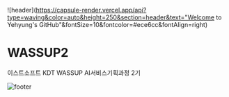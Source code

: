 ![header](https://capsule-render.vercel.app/api?type=waving&color=auto&height=250&section=header&text="Welcome to Yehyung's GitHub"&fontSize=10&fontcolor=#ece6cc&fontAlign=right)

# WASSUP2
이스트소프트 KDT WASSUP AI서비스기획과정 2기

![footer](https://capsule-render.vercel.app/api?type=waving&color=auto&height=250&section=footer&fontSize=30&fontcolor=#ece6cc)

